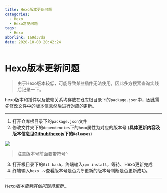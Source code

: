 ```yaml
---
title: Hexo版本更新问题
categories:
  - Hexo
  - Hexo常见问题
tags:
  - Hexo
abbrlink: 1a9d37da
date: 2020-10-08 20:42:24
---
```


#  Hexo版本更新问题

> 由于Hexo版本较低，可能导致某些插件无法使用，因此多方搜索查询实践后记录一下。

hexo版本和插件以及依赖关系均存放在仓库根目录下的`package.json`中，因此需先修改文件中的版本信息然后进行对应的更新。

----

1. 打开仓库根目录下的`package.json`文件
2. 修改文件夹下的`dependencies`下的`hexo`属性为对应的版本号 (**具体更新内容及版本信息见[Github/hexojs](https://github.com/hexojs/hexo)下的`Releases`**)

![](https://cdn.jsdelivr.net/gh/cyzhangwenbo/image/question/hexogengxin.png)

> 注意版本号前面要带符号`^`

3. 打开根目录下的`Git bash`，终端输入`npm install`，等待、Hexo更新完成
4. 终端输入`hexo -v`查看版本号是否为所更新的版本号判断是否更新成功。

---

*Hexo版本更新其他问题待更新*…